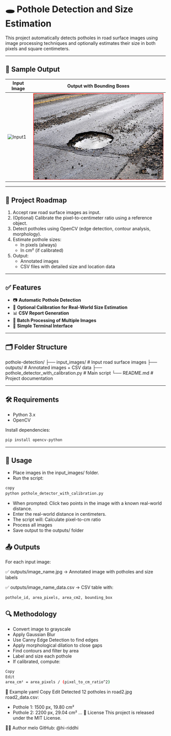 # 🕳️ Pothole Detection and Size Estimation

This project automatically detects potholes in road surface images using image processing techniques and optionally estimates their size in both pixels and square centimeters.

---

## 📸 Sample Output

| Input Image | Output with Bounding Boxes |
|-------------|----------------------------|
| ![Input1](input_images/road1.jpg) | ![Output1](outputs/image1.jpg) |

---

## 🧭 Project Roadmap

1. Accept raw road surface images as input.
2. (Optional) Calibrate the pixel-to-centimeter ratio using a reference object.
3. Detect potholes using OpenCV (edge detection, contour analysis, morphology).
4. Estimate pothole sizes:
   - In pixels (always)
   - In cm² (if calibrated)
5. Output:
   - Annotated images
   - CSV files with detailed size and location data

---

## ✅ Features

- 📷 **Automatic Pothole Detection**
- 📐 **Optional Calibration for Real-World Size Estimation**
- 📊 **CSV Report Generation**
- 📁 **Batch Processing of Multiple Images**
- 💬 **Simple Terminal Interface**

---

## 🗂️ Folder Structure

pothole-detection/
├── input_images/ # Input road surface images
├── outputs/ # Annotated images + CSV data
├── pothole_detector_with_calibration.py # Main script
└── README.md # Project documentation

---

## 🛠️ Requirements

- Python 3.x
- OpenCV

Install dependencies:
```bash
pip install opencv-python
```

---
## 🧪 Usage
- Place images in the input_images/ folder.
- Run the script:
```bash
copy
python pothole_detector_with_calibration.py
```
- When prompted: Click two points in the image with a known real-world distance.
- Enter the real-world distance in centimeters.
- The script will:
  Calculate pixel-to-cm ratio
- Process all images
- Save output to the outputs/ folder

## 📤 Outputs
For each input image:

✅ outputs/image_name.jpg
→ Annotated image with potholes and size labels

✅ outputs/image_name_data.csv
→ CSV table with:
```bash
pothole_id, area_pixels, area_cm2, bounding_box
```

## 🔍 Methodology
- Convert image to grayscale
- Apply Gaussian Blur
- Use Canny Edge Detection to find edges
- Apply morphological dilation to close gaps
- Find contours and filter by area
- Label and size each pothole
- If calibrated, compute:
```bash
Copy
Edit
area_cm² = area_pixels / (pixel_to_cm_ratio^2)
```
📘 Example
yaml
Copy
Edit
Detected 12 potholes in road2.jpg
road2_data.csv:
- Pothole 1: 1500 px, 19.80 cm²
- Pothole 2: 2200 px, 29.04 cm²
...
🧾 License
This project is released under the MIT License.

🙋‍♂️ Author
melo
GitHub: @hi-riddhi
